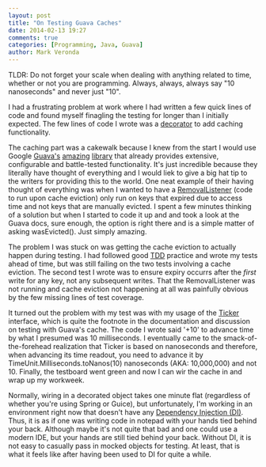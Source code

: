```yaml
---
layout: post
title: "On Testing Guava Caches"
date: 2014-02-13 19:27
comments: true
categories: [Programming, Java, Guava]
author: Mark Veronda
---
```


TLDR: Do not forget your scale when dealing with anything related to time, whether or not you are programming.  Always, always, always say "10 nanoseconds" and never just "10".

I had a frustrating problem at work where I had written a few quick lines of code and found myself finagling the testing for longer than I initially expected. The few lines of code I wrote was a [decorator](link) to add caching functionality.

The caching part was a cakewalk because I knew from the start I would use Google [Guava's]() [amazing]() [library]() that already provides extensive, configurable and battle-tested functionality.  It's just incredible because they literally have thought of everything and I would liek to give a big hat tip to the writers for providing this to the world.  One neat example of their having thought of everything was when I wanted to have a [RemovalListener]() (code to run upon cache eviction) only run on keys that expired due to access time and not keys that are manually evicted.  I spent a few minutes thinking of a solution but when I started to code it up and and took a look at the Guava docs, sure enough, the option is right there and is a simple matter of asking wasEvicted().  Just simply amazing.

The problem I was stuck on was getting the cache eviction to actually happen during testing.  I had followed good [TDD]() practice and wrote my tests ahead of time, but was still failing on the two tests involving a cache eviction.  The second test I wrote was to ensure expiry occurrs after the *first* write for any key, not any subsequent writes. That the RemovalListener was not running and cache eviction not happening at all was painfully obvious by the few missing lines of test coverage.  

It turned out the problem with my test was with my usage of the [Ticker]() interface, which is quite the footnote in the documentation and discussion on testing with Guava's cache. The code I wrote said '+10' to advance time by what I presumed was 10 milliseconds.  I eventually came to the smack-of-the-forehead realization that Ticker is based on nanoseconds and therefore, when advancing its time readout, you need to advance it by TimeUnit.Milliseconds.toNanos(10) nanoseconds (AKA: 10,000,000) and not 10.  Finally, the testboard went green and now I can wir the cache in and wrap up my workweek. 

Normally, wiring in a decorated object takes one minute flat (regardless of whether you're using Spring or Guice), but unfortunately, I'm working in an environment right now that doesn't have any [Dependency Injection (DI)](). Thus, it is as if one was writing code in notepad  with your hands tied behind your back.  Although maybe it's not quite that bad and one could use a modern IDE, but your hands are still tied behind your back. Without DI, it is not easy to casually pass in mocked objects for testing.  At least, that is what it feels like after having been used to DI for quite a while.
